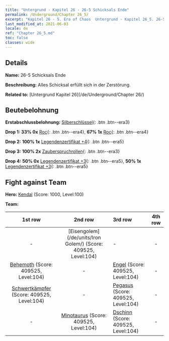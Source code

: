 ```yaml
---
title: "Untergrund - Kapitel 26 - 26-5 Schicksals Ende"
permalink: /Underground/Chapter 26_5/
excerpt: "Kapitel 26 - 5. Era of Chaos  Untergrund - Kapitel 26_5. 26-5 Schicksals Ende"
last_modified_at: 2021-06-03
locale: de
ref: "Chapter 26_5.md"
toc: false
classes: wide
---
```


## Details

 **Name:** 26-5 Schicksals Ende

 **Beschreibung:** Alles Schicksal erfüllt sich in der Zerstörung.

 **Related to:** [Untergrund Kapitel 26](/de/Underground/Chapter 26/)

## Beutebelohnung

 **Erstabschlussbelohnung:** [Silberschlüssel](/ItemsDE/con_693/){: .btn .btn--era3}

 **Drop 1:** **33% 0x** [Roc](/ItemsDE/unt_221/){: .btn .btn--era4}, **67% 1x** [Roc](/ItemsDE/unt_221/){: .btn .btn--era4}

 **Drop 2:** **100% 1x** [Legendenzertifikat +4](/ItemsDE/mat_95/){: .btn .btn--era5}

 **Drop 3:** **100% 2x** [Zauberspruchrollen](/ItemsDE/con_694/){: .btn .btn--era3}

 **Drop 4:** **50% 0x** [Legendenzertifikat +3](/ItemsDE/mat_88/){: .btn .btn--era5}, **50% 1x** [Legendenzertifikat +3](/ItemsDE/mat_88/){: .btn .btn--era5}


## Fight against Team
 **Hero:** [Kendal](/de/heroes/Kendal/) (Score: 1000, Level:100)

 **Team:**


  | 1st row | 2nd row | 3rd row | 4th row |
  |:----:|:----:|:----|:----:|
  | - | [Eisengolem](/de/units/Iron Golem/) (Score: 409525, Level:104)  | - | - |
  | [Behemoth](/de/units/Behemoth/) (Score: 409525, Level:104)  | - | [Engel](/de/units/Angel/) (Score: 409525, Level:104)  | - |
  | [Schwertkämpfer](/de/units/Swordsman/) (Score: 409525, Level:104)  | - | [Pegasus](/de/units/Pegasus/) (Score: 409525, Level:104)  | - |
  | - | [Minotaurus](/de/units/Minotaur/) (Score: 409525, Level:104)  | [Dschinn](/de/units/Genie/) (Score: 409525, Level:104)  | - |



